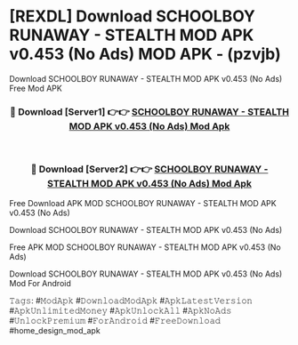 # [REXDL] Download SCHOOLBOY RUNAWAY - STEALTH MOD APK v0.453 (No Ads) MOD APK - (pzvjb)
Download SCHOOLBOY RUNAWAY - STEALTH MOD APK v0.453 (No Ads) Free Mod APK

<div align="center">
<h3>🔴 Download [Server1] 👉👉 <a href="https://apk-comot.site?title=SCHOOLBOY_RUNAWAY_-_STEALTH_MOD_APK_v0.453_(No_Ads)">SCHOOLBOY RUNAWAY - STEALTH MOD APK v0.453 (No Ads) Mod Apk</a></h3><br>

<h3>🔴 Download [Server2] 👉👉 <a href="https://apk-comot.site?title=SCHOOLBOY_RUNAWAY_-_STEALTH_MOD_APK_v0.453_(No_Ads)">SCHOOLBOY RUNAWAY - STEALTH MOD APK v0.453 (No Ads) Mod Apk</a></h3>
</div>


Free Download APK MOD SCHOOLBOY RUNAWAY - STEALTH MOD APK v0.453 (No Ads)

Download SCHOOLBOY RUNAWAY - STEALTH MOD APK v0.453 (No Ads) 

Free APK MOD SCHOOLBOY RUNAWAY - STEALTH MOD APK v0.453 (No Ads) 

Download SCHOOLBOY RUNAWAY - STEALTH MOD APK v0.453 (No Ads) Mod For Android

𝚃𝚊𝚐𝚜: #𝙼𝚘𝚍𝙰𝚙𝚔 #𝙳𝚘𝚠𝚗𝚕𝚘𝚊𝚍𝙼𝚘𝚍𝙰𝚙𝚔 #𝙰𝚙𝚔𝙻𝚊𝚝𝚎𝚜𝚝𝚅𝚎𝚛𝚜𝚒𝚘𝚗 #𝙰𝚙𝚔𝚄𝚗𝚕𝚒𝚖𝚒𝚝𝚎𝚍𝙼𝚘𝚗𝚎𝚢 #𝙰𝚙𝚔𝚄𝚗𝚕𝚘𝚌𝚔𝙰𝚕𝚕 #𝙰𝚙𝚔𝙽𝚘𝙰𝚍𝚜 #𝚄𝚗𝚕𝚘𝚌𝚔𝙿𝚛𝚎𝚖𝚒𝚞𝚖 #𝙵𝚘𝚛𝙰𝚗𝚍𝚛𝚘𝚒𝚍 #𝙵𝚛𝚎𝚎𝙳𝚘𝚠𝚗𝚕𝚘𝚊𝚍 #home_design_mod_apk